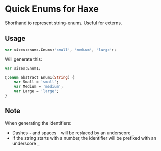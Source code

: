 # Quick Enums for Haxe

Shorthand to represent string-enums. Useful for externs.

## Usage

```haxe
var sizes:enums.Enums<'small', 'medium', 'large'>;
```

Will generate this:

```haxe
var sizes:Enum1;

@:enum abstract Enum1(String) {
	var Small = 'small';
	var Medium = 'medium';
	var Large = 'large';
}
```

## Note

When generating the identifiers:

- Dashes `-` and spaces ` ` will be replaced by an underscore `_`
- If the string starts with a number, the identifier will be prefixed with an underscore `_`
